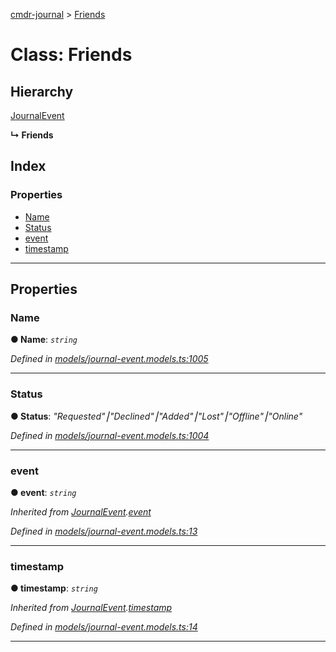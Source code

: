 [cmdr-journal](../README.md) > [Friends](../classes/friends.md)



# Class: Friends

## Hierarchy


 [JournalEvent](journalevent.md)

**↳ Friends**







## Index

### Properties

* [Name](friends.md#name)
* [Status](friends.md#status)
* [event](friends.md#event)
* [timestamp](friends.md#timestamp)



---
## Properties
<a id="name"></a>

###  Name

**●  Name**:  *`string`* 

*Defined in [models/journal-event.models.ts:1005](https://github.com/chrisbruford/cmdr-journal/blob/1e4d048/src/models/journal-event.models.ts#L1005)*





___

<a id="status"></a>

###  Status

**●  Status**:  *"Requested"⎮"Declined"⎮"Added"⎮"Lost"⎮"Offline"⎮"Online"* 

*Defined in [models/journal-event.models.ts:1004](https://github.com/chrisbruford/cmdr-journal/blob/1e4d048/src/models/journal-event.models.ts#L1004)*





___

<a id="event"></a>

###  event

**●  event**:  *`string`* 

*Inherited from [JournalEvent](journalevent.md).[event](journalevent.md#event)*

*Defined in [models/journal-event.models.ts:13](https://github.com/chrisbruford/cmdr-journal/blob/1e4d048/src/models/journal-event.models.ts#L13)*





___

<a id="timestamp"></a>

###  timestamp

**●  timestamp**:  *`string`* 

*Inherited from [JournalEvent](journalevent.md).[timestamp](journalevent.md#timestamp)*

*Defined in [models/journal-event.models.ts:14](https://github.com/chrisbruford/cmdr-journal/blob/1e4d048/src/models/journal-event.models.ts#L14)*





___


